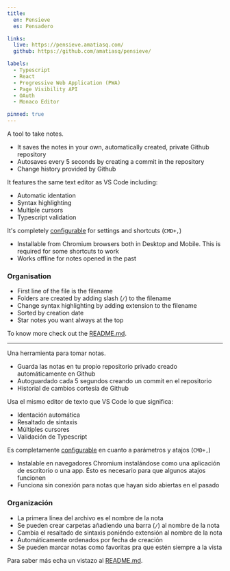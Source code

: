 ```yaml
---
title:
  en: Pensieve
  es: Pensadero

links:
  live: https://pensieve.amatiasq.com/
  github: https://github.com/amatiasq/pensieve/

labels:
  - Typescript
  - React
  - Progressive Web Application (PWA)
  - Page Visibility API
  - OAuth
  - Monaco Editor

pinned: true
---
```


A tool to take notes.

- It saves the notes in your own, automatically created, private Github repository
- Autosaves every 5 seconds by creating a commit in the repository
- Change history provided by Github

<!-- end extract -->

It features the same text editor as VS Code including:
- Automatic identation
- Syntax highlighting
- Multiple cursors
- Typescript validation

It's completely [configurable][1] for settings and shortcuts (`CMD+,`)

- Installable from Chromium browsers both in Desktop and Mobile. This is required for some shortcuts to work
- Works offline for notes opened in the past

### Organisation

- First line of the file is the filename
- Folders are created by adding slash (`/`) to the filename
- Change syntax highlighting by adding extension to the filename
- Sorted by creation date
- Star notes you want always at the top

To know more check out the [README.md][2].

---

Una herramienta para tomar notas.

- Guarda las notas en tu propio repositorio privado creado automáticamente en Github
- Autoguardado cada 5 segundos creando un commit en el repositorio
- Historial de cambios cortesía de Github

<!-- end extract -->

Usa el mismo editor de texto que VS Code lo que significa:
- Identación automática
- Resaltado de sintaxis
- Múltiples cursores
- Validación de Typescript

Es completamente [configurable][1] en cuanto a parámetros y atajos (`CMD+,`)

- Instalable en navegadores Chromium instalándose como una aplicación de escritorio o una app. Ésto es necesario para que algunos atajos funcionen
- Funciona sin conexión para notas que hayan sido abiertas en el pasado

### Organización

- La primera línea del archivo es el nombre de la nota
- Se pueden crear carpetas añadiendo una barra (`/`) al nombre de la nota
- Cambia el resaltado de sintaxis poniéndo extensión al nombre de la nota
- Automáticamente ordenados por fecha de creación
- Se pueden marcar notas como favoritas pra que estén siempre a la vista

Para saber más echa un vistazo al [README.md][2].

[1]: https://pensieve.amatiasq.com/settings
[2]: https://github.com/amatiasq/pensieve#readme